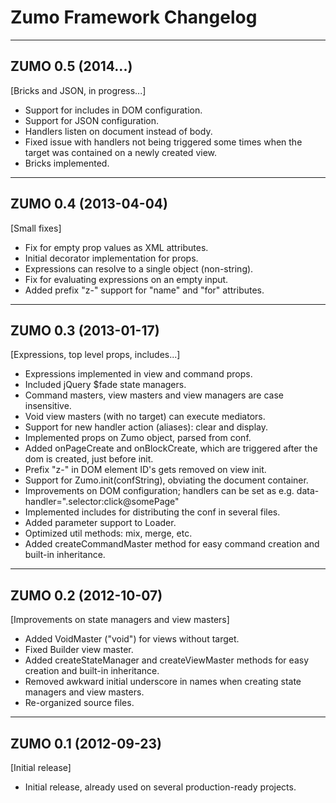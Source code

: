 Zumo Framework Changelog
========================

---

ZUMO 0.5 (2014...)
------------------

[Bricks and JSON, in progress...]

*  Support for includes in DOM configuration.
*  Support for JSON configuration.
*  Handlers listen on document instead of body.
*  Fixed issue with handlers not being triggered some times when the target was contained on a newly created view.
*  Bricks implemented.

---

ZUMO 0.4 (2013-04-04)
------------------

[Small fixes]

*  Fix for empty prop values as XML attributes.
*  Initial decorator implementation for props.
*  Expressions can resolve to a single object (non-string).
*  Fix for evaluating expressions on an empty input.
*  Added prefix "z-" support for "name" and "for" attributes.

---

ZUMO 0.3 (2013-01-17)
---------------------

[Expressions, top level props, includes...]

*  Expressions implemented in view and command props.
*  Included jQuery $fade state managers.
*  Command masters, view masters and view managers are case insensitive.
*  Void view masters (with no target) can execute mediators.
*  Support for new handler action (aliases): clear and display.
*  Implemented props on Zumo object, parsed from conf.
*  Added onPageCreate and onBlockCreate, which are triggered after the dom is created, just before init.
*  Prefix "z-" in DOM element ID's gets removed on view init.
*  Support for Zumo.init(confString), obviating the document container.
*  Improvements on DOM configuration; handlers can be set as e.g. data-handler=".selector:click@somePage"
*  Implemented includes for distributing the conf in several files.
*  Added parameter support to Loader.
*  Optimized util methods: mix, merge, etc.
*  Added createCommandMaster method for easy command creation and built-in inheritance.

---

ZUMO 0.2 (2012-10-07)
---------------------

[Improvements on state managers and view masters]

*  Added VoidMaster ("void") for views without target.
*  Fixed Builder view master.
*  Added createStateManager and createViewMaster methods for easy creation and built-in inheritance.
*  Removed awkward initial underscore in names when creating state managers and view masters.
*  Re-organized source files.

---

ZUMO 0.1 (2012-09-23)
---------------------

[Initial release]

*  Initial release, already used on several production-ready projects.